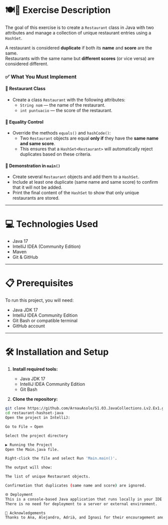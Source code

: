 # 🍽🍷 Exercise Description

The goal of this exercise is to create a `Restaurant` class in Java with two attributes and manage a collection of unique restaurant entries using a `HashSet`. 

A restaurant is considered **duplicate** if both its **name** and **score** are the same.  
Restaurants with the same name but **different scores** (or vice versa) are considered different.

### ✅ What You Must Implement

#### 🔹 Restaurant Class
- Create a class `Restaurant` with the following attributes:
  - `String nom` — the name of the restaurant.
  - `int puntuacio` — the score of the restaurant.

#### 🔹 Equality Control
- Override the methods `equals()` and `hashCode()`:
  - Two `Restaurant` objects are equal **only if** they have the **same name and same score**.
  - This ensures that a `HashSet<Restaurant>` will automatically reject duplicates based on these criteria.

#### 🔹 Demonstration in `main()`
- Create several `Restaurant` objects and add them to a `HashSet`.
- Include at least one duplicate (same name and same score) to confirm that it will not be added.
- Print the final content of the `HashSet` to show that only unique restaurants are stored.

---

# 💻 Technologies Used

- Java 17  
- IntelliJ IDEA (Community Edition)  
- Maven  
- Git & GitHub  

---

# 📋 Prerequisites

To run this project, you will need:

- Java JDK 17  
- IntelliJ IDEA Community Edition  
- Git Bash or compatible terminal  
- GitHub account  

---

# 🛠️ Installation and Setup

1. **Install required tools:**
   - Java JDK 17  
   - IntelliJ IDEA Community Edition  
   - Git Bash  

2. **Clone the repository:**
```bash
git clone https://github.com/ArnauAsole/S1.03.JavaCollections.Lv2.Ex1.git
cd restaurant-hashset-java
Open the project in IntelliJ:

Go to File → Open

Select the project directory

▶️ Running the Project
Open the Main.java file.

Right-click the file and select Run 'Main.main()'.

The output will show:

The list of unique Restaurant objects.

Confirmation that duplicates (same name and score) are ignored.

🌐 Deployment
This is a console-based Java application that runs locally in your IDE or terminal.
There is no need for deployment to a server or external environment.

🤝 Acknowledgements
Thanks to Ana, Alejandro, Adrià, and Ignasi for their encouragement and help throughout the project.
